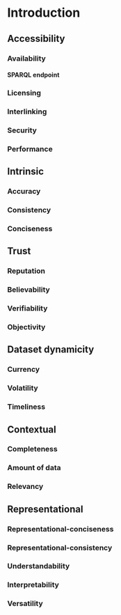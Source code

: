 # Introduction

## Accessibility

### Availability
#### SPARQL endpoint



### Licensing
### Interlinking
### Security
### Performance

## Intrinsic

### Accuracy
### Consistency
### Conciseness

## Trust

### Reputation
### Believability
### Verifiability
### Objectivity

## Dataset dynamicity

### Currency
### Volatility
### Timeliness

## Contextual

### Completeness
### Amount of data
### Relevancy

## Representational

### Representational-conciseness
### Representational-consistency
### Understandability
### Interpretability
### Versatility